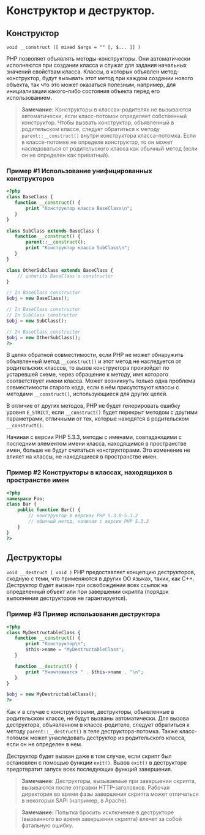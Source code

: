 # Конструктор и деструктор.

## Конструктор
```void __construct ([ mixed $args = "" [, $... ]] )```

PHP позволяет объявлять методы-конструкторы. Они автоматически исполняются при создании класса и служат для задания начальных значений свойствам класса. Классы, в которых объявлен метод-конструктор, будут вызывать этот метод при каждом создании нового объекта, так что это может оказаться полезным, например, для инициализации какого-либо состояния объекта перед его использованием.

>**Замечание:** Конструкторы в классах-родителях не вызываются автоматически, если класс-потомок 
>определяет собственный конструктор. Чтобы вызвать конструктор, объявленный в
> родительском классе, следует обратиться к методу ```parent::__construct()```
>внутри конструктора класса-потомка. Если в классе-потомке не определе
> конструктор, то он может наследоваться от родительского класса как обычный метод 
>(если он не определен как приватный).
>
### Пример #1 Использование унифицированных конструкторов

```php
<?php
class BaseClass {
   function __construct() {
       print "Конструктор класса BaseClass\n";
   }
}

class SubClass extends BaseClass {
   function __construct() {
       parent::__construct();
       print "Конструктор класса SubClass\n";
   }
}

class OtherSubClass extends BaseClass {
    // inherits BaseClass's constructor
}

// In BaseClass constructor
$obj = new BaseClass();

// In BaseClass constructor
// In SubClass constructor
$obj = new SubClass();

// In BaseClass constructor
$obj = new OtherSubClass();
?>
```

В целях обратной совместимости, если PHP не может обнаружить объявленный метод ```__construct()``` и этот метод 
не наследуется от родительских классов, то вызов конструктора произойдет по устаревшей схеме, через обращение к
 методу, имя которого соответствует имени класса. Может возникнуть только одна проблема совместимости
  старого кода, если в нём присутствуют классы с методами ```__construct()```, использующиеся для других целей.

В отличие от других методов, PHP не будет генерировать ошибку уровня ```E_STRICT```, если ```__construct()```
 будет перекрыт методом с другими параметрами, отличными от тех, которые находятся в родительском ```__construct()```.

Начиная с версии PHP 5.3.3, методы с именами, совпадающими с последним элементом имени класса, находящимся в пространстве имен, больше не будут считаться конструкторами. Это изменение не влияет на классы, не находящиеся в пространстве имен.

### Пример #2 Конструкторы в классах, находящихся в пространстве имен
```php
<?php
namespace Foo;
class Bar {
    public function Bar() {
        // конструктор в версиях PHP 5.3.0-5.3.2
        // обычный метод, начиная с версии PHP 5.3.3
    }
}
?>
```
## Деструкторы
```void __destruct ( void )```
PHP предоставляет концепцию деструкторов, сходную с теми, что применяются в других ОО языках, таких, как C++. Деструктор будет вызван при освобождении всех ссылок на определенный объект или при завершении скрипта (порядок выполнения деструкторов не гарантируется). 

### Пример #3 Пример использования деструктора

```php
<?php
class MyDestructableClass {
   function __construct() {
       print "Конструктор\n";
       $this->name = "MyDestructableClass";
   }

   function __destruct() {
       print "Уничтожается " . $this->name . "\n";
   }
}

$obj = new MyDestructableClass();
?>
```

Как и в случае с конструкторами, деструкторы, объявленные в родительском классе, не будут
 вызваны автоматически. Для вызова деструктора, объявленном в классе-родителе, следует
  обратиться к методу ```parent::__destruct()``` в теле деструктора-потомка. Также класс-потомок может унаследовать деструктор из родительского класса, если он не определен в нем.

Деструктор будет вызван даже в том случае, если скрипт был остановлен с помощью функции ```exit()```. 
Вызов ```exit()``` в деструкторе предотвратит запуск всех последующих функций завершения.

>**Замечание:**
>Деструкторы, вызываемые при завершении скрипта, вызываются после отправки HTTP-заголовков. Рабочая директория во время фазы завершения скрипта может отличаться в некоторых SAPI (например, в Apache).

>**Замечание:**
>Попытка бросить исключение в деструкторе (вызванного во время завершения скрипта) влечет за собой фатальную ошибку.

